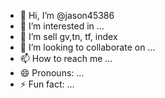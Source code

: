 - 👋 Hi, I’m @jason45386
- 👀 I’m interested in ...
- 🌱 I’m sell gv,tn, tf, index 
- 💞️ I’m looking to collaborate on ...
- 📫 How to reach me ...
- 😄 Pronouns: ...
- ⚡ Fun fact: ...

<!---
jason45386/jason45386 is a ✨ special ✨ repository because its `README.md` (this file) appears on your GitHub profile.
You can click the Preview link to take a look at your changes.
--->
